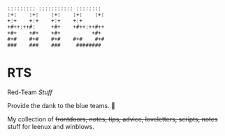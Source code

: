 
    ::::::::: ::::::::::: ::::::::  
    :+:    :+:    :+:    :+:    :+:
    +:+    +:+    +:+    +:+        
    +#++:++#:     +#+    +#++:++#++
    +#+    +#+    +#+          +#+ 
    #+#    #+#    #+#    #+#    #+#
    ###    ###    ###     ########

# RTS
Red-Team *Stuff*

Provide the dank to the blue teams. :100:

My collection of ~~frontdoors, notes, tips, advice, loveletters, scripts, notes~~ stuff for leenux and winblows.
